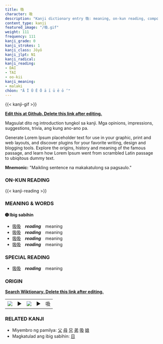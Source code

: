 ```yaml
---
title: 吸
character: 吸
description: "Kanji dictionary entry 吸: meaning, on-kun reading, compounds, origin, related kanji"
content_type: kanji
featured_image: "/吸.gif"
weight: 111
frequency: 111
kanji_grade: 0
kanji_strokes: 1
kanji_class: Jōyō
kanji_jlpt: N1
kanji_radical: 
kanji_reading: 
- DAI
- TAI
- oo-kii
kanji_meaning:
- malaki
chōon: "Ā Ī Ū Ē Ō ā ī ū ē ō ’"
---
```

[//]: # (Don't edit the line below. Kanji animated GIF code is automatically generated.)
{{< kanji-gif >}}

[//]: # (Edit below this line.)

**[Edit this at Github. Delete this link after editing.](https://github.com/tim0g/tim/tree/main/content/kanji/吸/index.md)**

Magsulat dito ng introduction tungkol sa kanji. Mga opinions, impressions, suggestions, trivia, ang kung ano-ano pa.

Generate Lorem Ipsum placeholder text for use in your graphic, print and web layouts, and discover plugins for your favorite writing, design and blogging tools. Explore the origins, history and meaning of the famous passage, and learn how Lorem Ipsum went from scrambled Latin passage to ubiqitous dummy text.
 
**Mnemonic:** "Maikling sentence na makakatulong sa pagsaulo."

### ON-KUN READING

[//]: # (Don't edit the line below. ON-KUN READING code is automatically generated.)
{{< kanji-reading >}}

### MEANING & WORDS

#### ➊ **Ibig sabihin**
  - [吸](../吸)[吸](../吸)　***reading***　meaning
  - [吸](../吸)[吸](../吸)　***reading***　meaning
  - [吸](../吸)[吸](../吸)　***reading***　meaning
  - [吸](../吸)[吸](../吸)　***reading***　meaning

### SPECIAL READING
  - [吸](../吸)[吸](../吸)　***reading***　meaning

### ORIGIN

**[Search Wiktionary. Delete this link after editing.](https://wiktionary.org/wiki/吸)**
<table class="kanji-table"><tr><td>
<img src="60px-吸-bronze.svg.png">
</td><td>▶</td><td>
<img src="60px-吸-oracle.svg.png">
</td><td>▶</td>
<td class="kanji-origin">吸</td>
</tr></table>

### RELATED KANJI
- Miyembro ng pamilya: [父](../父) [母](../母) [兄](../兄) [弟](../弟) [吸](../吸) [娘](../娘)
- Magkatulad ang ibig sabihin: [日](../日)
